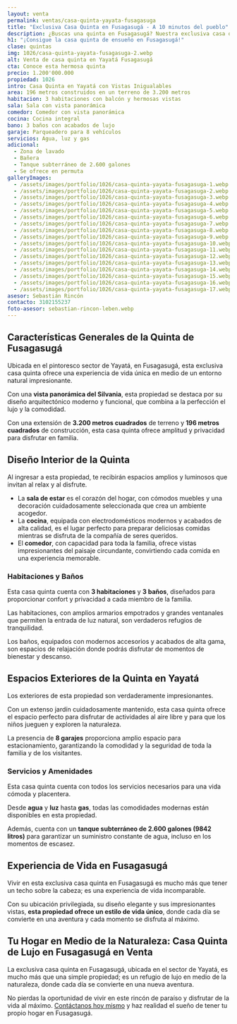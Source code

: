 ```yaml
---
layout: venta
permalink: ventas/casa-quinta-yayata-fusagasuga
title: "Exclusiva Casa Quinta en Fusagasugá - A 10 minutos del pueblo"
description: ¿Buscas una quinta en Fusagasugá? Nuestra exclusiva casa quinta en Yayatá te espera. ¡Vive la experiencia única de la vida en el campo! ¡Contáctanos y haz tu sueño realidad!
h1: "¡Consigue la casa quinta de ensueño en Fusagasugá!"
clase: quintas
img: 1026/casa-quinta-yayata-fusagasuga-2.webp
alt: Venta de casa quinta en Yayatá Fusagasugá
cta: Conoce esta hermosa quinta
precio: 1.200'000.000
propiedad: 1026
intro: Casa Quinta en Yayatá con Vistas Inigualables
area: 196 metros construidos en un terreno de 3.200 metros
habitacion: 3 habitaciones con balcón y hermosas vistas
sala: Sala con vista panorámica
comedor: Comedor con vista panorámica
cocina: Cocina integral
bano: 3 baños con acabados de lujo
garaje: Parqueadero para 8 vehículos
servicios: Agua, luz y gas
adicional:
  - Zona de lavado
  - Bañera
  - Tanque subterráneo de 2.600 galones 
  - Se ofrece en permuta
galleryImages:
  - /assets/images/portfolio/1026/casa-quinta-yayata-fusagasuga-1.webp
  - /assets/images/portfolio/1026/casa-quinta-yayata-fusagasuga-2.webp
  - /assets/images/portfolio/1026/casa-quinta-yayata-fusagasuga-3.webp
  - /assets/images/portfolio/1026/casa-quinta-yayata-fusagasuga-4.webp
  - /assets/images/portfolio/1026/casa-quinta-yayata-fusagasuga-5.webp
  - /assets/images/portfolio/1026/casa-quinta-yayata-fusagasuga-6.webp
  - /assets/images/portfolio/1026/casa-quinta-yayata-fusagasuga-7.webp
  - /assets/images/portfolio/1026/casa-quinta-yayata-fusagasuga-8.webp
  - /assets/images/portfolio/1026/casa-quinta-yayata-fusagasuga-9.webp
  - /assets/images/portfolio/1026/casa-quinta-yayata-fusagasuga-10.webp
  - /assets/images/portfolio/1026/casa-quinta-yayata-fusagasuga-11.webp
  - /assets/images/portfolio/1026/casa-quinta-yayata-fusagasuga-12.webp
  - /assets/images/portfolio/1026/casa-quinta-yayata-fusagasuga-13.webp
  - /assets/images/portfolio/1026/casa-quinta-yayata-fusagasuga-14.webp
  - /assets/images/portfolio/1026/casa-quinta-yayata-fusagasuga-15.webp
  - /assets/images/portfolio/1026/casa-quinta-yayata-fusagasuga-16.webp
  - /assets/images/portfolio/1026/casa-quinta-yayata-fusagasuga-17.webp
asesor: Sebastián Rincón
contacto: 3102155237
foto-asesor: sebastian-rincon-leben.webp
---
```


## Características Generales de la Quinta de Fusagasugá

Ubicada en el pintoresco sector de Yayatá, en Fusagasugá, esta exclusiva casa quinta ofrece una experiencia de vida única en medio de un entorno natural impresionante.

Con una **vista panorámica del Silvania**, esta propiedad se destaca por su diseño arquitectónico moderno y funcional, que combina a la perfección el lujo y la comodidad.

Con una extensión de **3.200 metros cuadrados** de terreno y **196 metros cuadrados** de construcción, esta casa quinta ofrece amplitud y privacidad para disfrutar en familia.

## Diseño Interior de la Quinta

Al ingresar a esta propiedad, te recibirán espacios amplios y luminosos que invitan al relax y al disfrute.

* La **sala de estar** es el corazón del hogar, con cómodos muebles y una decoración cuidadosamente seleccionada que crea un ambiente acogedor.
* La **cocina**, equipada con electrodomésticos modernos y acabados de alta calidad, es el lugar perfecto para preparar deliciosas comidas mientras se disfruta de la compañía de seres queridos.
* El **comedor**, con capacidad para toda la familia, ofrece vistas impresionantes del paisaje circundante, convirtiendo cada comida en una experiencia memorable.

### Habitaciones y Baños

Esta casa quinta cuenta con **3 habitaciones** y **3 baños**, diseñados para proporcionar confort y privacidad a cada miembro de la familia.

Las habitaciones, con amplios armarios empotrados y grandes ventanales que permiten la entrada de luz natural, son verdaderos refugios de tranquilidad. 

Los baños, equipados con modernos accesorios y acabados de alta gama, son espacios de relajación donde podrás disfrutar de momentos de bienestar y descanso.

## Espacios Exteriores de la Quinta en Yayatá

Los exteriores de esta propiedad son verdaderamente impresionantes.

Con un extenso jardín cuidadosamente mantenido, esta casa quinta ofrece el espacio perfecto para disfrutar de actividades al aire libre y para que los niños jueguen y exploren la naturaleza.

La presencia de **8 garajes** proporciona amplio espacio para estacionamiento, garantizando la comodidad y la seguridad de toda la familia y de los visitantes.

### Servicios y Amenidades

Esta casa quinta cuenta con todos los servicios necesarios para una vida cómoda y placentera.

Desde **agua** y **luz** hasta **gas**, todas las comodidades modernas están disponibles en esta propiedad.

Además, cuenta con un **tanque subterráneo de 2.600 galones (9842 litros)** para garantizar un suministro constante de agua, incluso en los momentos de escasez.

## Experiencia de Vida en Fusagasugá

Vivir en esta exclusiva casa quinta en Fusagasugá es mucho más que tener un techo sobre la cabeza; es una experiencia de vida incomparable.

Con su ubicación privilegiada, su diseño elegante y sus impresionantes vistas, **esta propiedad ofrece un estilo de vida único**, donde cada día se convierte en una aventura y cada momento se disfruta al máximo.

## Tu Hogar en Medio de la Naturaleza: Casa Quinta de Lujo en Fusagasugá en Venta

La exclusiva casa quinta en Fusagasugá, ubicada en el sector de Yayatá, es mucho más que una simple propiedad; es un refugio de lujo en medio de la naturaleza, donde cada día se convierte en una nueva aventura.

No pierdas la oportunidad de vivir en este rincón de paraíso y disfrutar de la vida al máximo. [Contáctanos hoy mismo](#asesor) y haz realidad el sueño de tener tu propio hogar en Fusagasugá.
